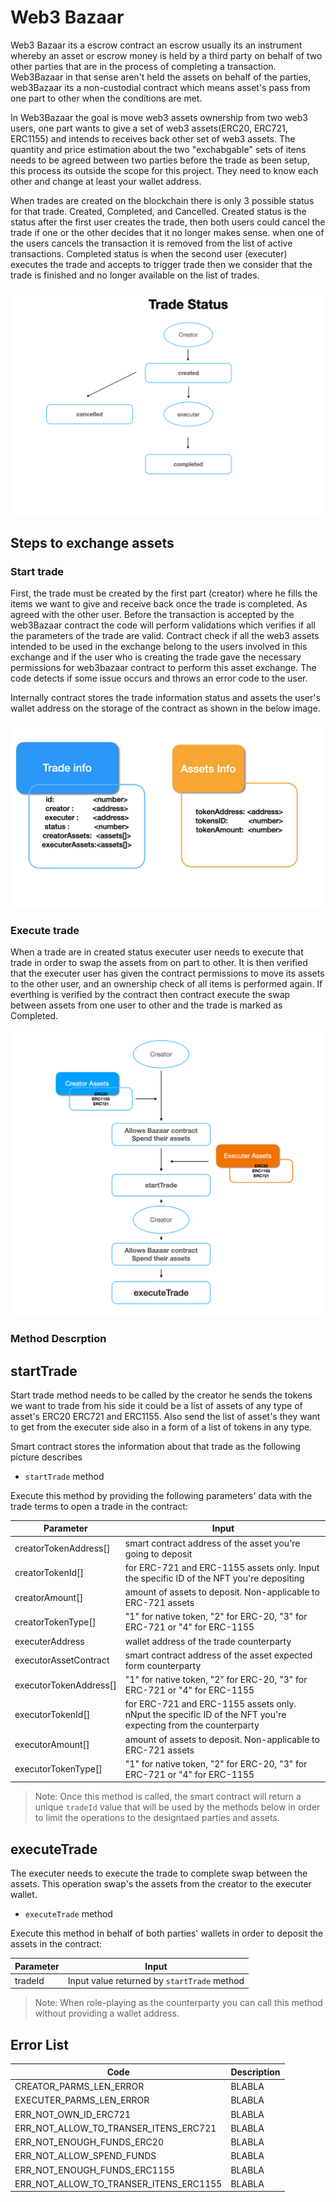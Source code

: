 # Web3 Bazaar 


Web3 Bazaar its a escrow contract an escrow usually its an instrument whereby an asset or escrow money is held by a third party on behalf of two other parties that are in the process of completing a transaction. Web3Bazaar in that sense aren't held the assets on behalf of the parties, web3Bazaar its a non-custodial contract which means asset's pass from one part to other when the conditions are met.

In Web3Bazaar the goal is move web3 assets ownership from two web3 users, one part wants to give a set of web3 assets(ERC20, ERC721, ERC1155) 
and intends to receives back other set of web3 assets. The quantity and price estimation about the two "exchabgable" sets of itens needs to be agreed between two parties before the trade as been setup, this process its outside the scope for this project. They need to know each other and change at least your wallet address.

When trades are created on the blockchain there is only 3 possible status for that trade. Created, Completed, and Cancelled. Created status is the status after the first user creates the trade, then both users could cancel the trade if one or the other decides that it no longer makes sense. when one of the users cancels the transaction it is removed from the list of active transactions. Completed status is when the second user (executer) executes the trade and accepts to trigger trade then we consider that the trade is finished and no longer available on the list of trades.


![this screenshot](/assets/trade_status.png)



## Steps to exchange assets

### Start trade

First, the trade must be created by the first part (creator) where he fills the items we want to give and receive back once the trade is completed. As agreed with the other user. Before the transaction is accepted by the web3Bazaar contract the code will perform validations which verifies if all the parameters of the trade are valid. Contract check if all the web3 assets intended to be used in the exchange belong to the users involved in this exchange and if the user who is creating the trade gave the necessary permissions for web3bazaar contract to perform this asset exchange. The code detects if some issue occurs and throws an error code to the user. 

Internally contract stores the trade information status and assets the user's wallet address on the storage of the contract as shown in the below image.

![Fig.1](/assets/trades-image.png)



### Execute trade

When a trade are in created status executer user needs to execute that trade in order to swap the assets from on part to other. It is then verified that the executer user has given the contract permissions to move its assets to the other user, and an ownership check of all items is performed again. 
If everthing is verified by the contract then contract execute the swap between assets from one user to other and the trade is marked as Completed.

![Fig.1](/assets/trade_flow.png)


### Method Descrption


## startTrade

Start trade method needs to be called by the creator he sends the tokens we want to trade from his side it could be a list of assets of any type of asset's ERC20 ERC721 and ERC1155. Also send the list of asset's they want to get from the executer side also in a form of a list of tokens in any type. 

Smart contract stores the information about that trade as the following picture describes

- `startTrade` method

Execute this method by providing the following parameters' data with the trade terms to open a trade in the contract:

| Parameter    | Input  |
| ---          | ---        |
| creatorTokenAddress[]  | smart contract address of the asset you're going to deposit|
| creatorTokenId[]     | for ERC-721 and ERC-1155 assets only. Input the specific ID of the NFT you're depositing |
| creatorAmount[]      | amount of assets to deposit. Non-applicable to ERC-721 assets |
| creatorTokenType[]   | "1" for native token, "2" for ERC-20, "3" for ERC-721 or "4" for ERC-1155 |
| executerAddress      | wallet address of the trade counterparty|
| executorAssetContract    | smart contract address of the asset expected form counterparty|
| executorTokenAddress[]    | "1" for native token, "2" for ERC-20, "3" for ERC-721 or "4" for ERC-1155|
| executorTokenId[]    | for ERC-721 and ERC-1155 assets only. nNput the specific ID of the NFT you're expecting from the counterparty|
| executorAmount[]      | amount of assets to deposit. Non-applicable to ERC-721 assets|
| executorTokenType[]      | "1" for native token, "2" for ERC-20, "3" for ERC-721 or "4" for ERC-1155|

>Note: Once this method is called, the smart contract will return a unique `tradeId` value that will be used by the methods below in order to limit the operations to the designtaed parties and assets.

## executeTrade

The executer needs to execute the trade to complete swap between the assets. This operation swap's the assets from the creator to the executer wallet. 

- `executeTrade` method

Execute this method in behalf of both parties' wallets in order to deposit the assets in the contract:

| Parameter     | Input |
| ---      | ---       |
| tradeId  | Input value returned by `startTrade` method|

>Note: When role-playing as the counterparty you can call this method without providing a wallet address. 


## Error List


| Code    | Description  |
| ---     |   ---        |
| CREATOR_PARMS_LEN_ERROR     |   BLABLA        |
| EXECUTER_PARMS_LEN_ERROR     |   BLABLA        |
| ERR_NOT_OWN_ID_ERC721     |   BLABLA        |
| ERR_NOT_ALLOW_TO_TRANSER_ITENS_ERC721     |   BLABLA        |
| ERR_NOT_ENOUGH_FUNDS_ERC20     |   BLABLA        |
| ERR_NOT_ALLOW_SPEND_FUNDS     |   BLABLA        |
| ERR_NOT_ENOUGH_FUNDS_ERC1155     |   BLABLA        |
| ERR_NOT_ALLOW_TO_TRANSER_ITENS_ERC1155     |   BLABLA        |





